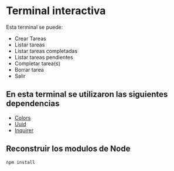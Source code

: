 # Terminal interactiva

Esta terminal se puede:

- Crear Tareas
- Listar tareas
- Listar tareas completadas
- Listar tareas pendientes
- Completar tarea(s)
- Borrar tarea
- Salir

## En esta terminal se utilizaron las siguientes dependencias

- [Colors](https://www.npmjs.com/package/colors)
- [Uuid](https://www.npmjs.com/package/uuid)
- [Inquirer](https://www.npmjs.com/package/inquirer#examples)


## Reconstruir los modulos de Node
```
npm install
```